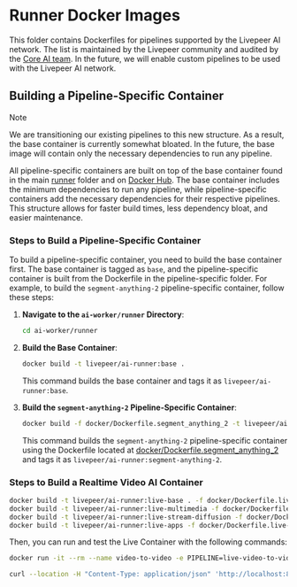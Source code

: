# Runner Docker Images

This folder contains Dockerfiles for pipelines supported by the Livepeer AI network. The list is maintained by the Livepeer community and audited by the [Core AI team](https://explorer.livepeer.org/treasury/42084921863832634370966409987770520882792921083596034115019946998721416745190). In the future, we will enable custom pipelines to be used with the Livepeer AI network.

## Building a Pipeline-Specific Container

> [!NOTE]
> We are transitioning our existing pipelines to this new structure. As a result, the base container is currently somewhat bloated. In the future, the base image will contain only the necessary dependencies to run any pipeline.

All pipeline-specific containers are built on top of the base container found in the main [runner](../) folder and on [Docker Hub](https://hub.docker.com/r/livepeer/ai-runner). The base container includes the minimum dependencies to run any pipeline, while pipeline-specific containers add the necessary dependencies for their respective pipelines. This structure allows for faster build times, less dependency bloat, and easier maintenance.

### Steps to Build a Pipeline-Specific Container

To build a pipeline-specific container, you need to build the base container first. The base container is tagged as `base`, and the pipeline-specific container is built from the Dockerfile in the pipeline-specific folder. For example, to build the `segment-anything-2` pipeline-specific container, follow these steps:

1. **Navigate to the `ai-worker/runner` Directory**:

   ```bash
   cd ai-worker/runner
    ```

2. **Build the Base Container**:

   ```bash
   docker build -t livepeer/ai-runner:base .
   ```

   This command builds the base container and tags it as `livepeer/ai-runner:base`.

3. **Build the `segment-anything-2` Pipeline-Specific Container**:

   ```bash
   docker build -f docker/Dockerfile.segment_anything_2 -t livepeer/ai-runner:segment-anything-2 .
   ```

   This command builds the `segment-anything-2` pipeline-specific container using the Dockerfile located at [docker/Dockerfile.segment_anything_2](docker/Dockerfile.segment_anything_2) and tags it as `livepeer/ai-runner:segment-anything-2`.

### Steps to Build a Realtime Video AI Container

   ```bash
   docker build -t livepeer/ai-runner:live-base . -f docker/Dockerfile.live-base
   docker build -t livepeer/ai-runner:live-multimedia -f docker/Dockerfile.live-multimedia .
   docker build -t livepeer/ai-runner:live-stream-diffusion -f docker/Dockerfile.live-stream-diffusion .
   docker build -t livepeer/ai-runner:live-apps -f docker/Dockerfile.live-apps .
   ```

   Then, you can run and test the Live Container with the following commands:
   ```bash
   docker run -it --rm --name video-to-video -e PIPELINE=live-video-to-video -e MODEL_ID=KBlueLeaf/kohaku-v2.1 --gpus all -p 8000:8000 -v ./models:/models livepeer/ai-runner:live-apps

   curl --location -H "Content-Type: application/json" 'http://localhost:8000/live-video-to-video' -X POST -d '{"stream_url":"http://<url-to-trickle-pull>"}'
   ```
